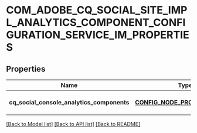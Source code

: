 # COM_ADOBE_CQ_SOCIAL_SITE_IMPL_ANALYTICS_COMPONENT_CONFIGURATION_SERVICE_IM_PROPERTIES

## Properties
Name | Type | Description | Notes
------------ | ------------- | ------------- | -------------
**cq_social_console_analytics_components** | [**CONFIG_NODE_PROPERTY_ARRAY**](configNodePropertyArray.md) |  | [optional] [default to null]

[[Back to Model list]](../README.md#documentation-for-models) [[Back to API list]](../README.md#documentation-for-api-endpoints) [[Back to README]](../README.md)



